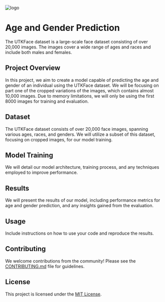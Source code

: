 ![logo](https://github.com/Rohitbachchhe17/age_and_gender/assets/163370274/211e19ed-5861-41cd-8cf4-73acf23df22f)



# Age and Gender Prediction

The UTKFace dataset is a large-scale face dataset consisting of over 20,000 images. The images cover a wide range of ages and races and include both males and females.

## Project Overview

In this project, we aim to create a model capable of predicting the age and gender of an individual using the UTKFace dataset. We will be focusing on part one of the cropped variations of the images, which contains almost 10,000 images. Due to memory limitations, we will only be using the first 8000 images for training and evaluation.

## Dataset

The UTKFace dataset consists of over 20,000 face images, spanning various ages, races, and genders. We will utilize a subset of this dataset, focusing on cropped images, for our model training.

## Model Training

We will detail our model architecture, training process, and any techniques employed to improve performance.

## Results

We will present the results of our model, including performance metrics for age and gender prediction, and any insights gained from the evaluation.

## Usage

Include instructions on how to use your code and reproduce the results.

## Contributing

We welcome contributions from the community! Please see the [CONTRIBUTING.md](CONTRIBUTING.md) file for guidelines.

## License

This project is licensed under the [MIT License](LICENSE).
